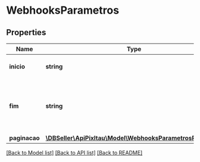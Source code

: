 # WebhooksParametros

## Properties
Name | Type | Description | Notes
------------ | ------------- | ------------- | -------------
**inicio** | **string** | Data inicial. Respeita RFC 3339. | [optional] 
**fim** | **string** | Data fim da criação do webhook, em formato de acordo com RFC 3339. | [optional] 
**paginacao** | [**\DBSeller\ApiPixItau\Model\WebhooksParametrosPaginacao**](WebhooksParametrosPaginacao.md) |  | [optional] 

[[Back to Model list]](../../README.md#documentation-for-models) [[Back to API list]](../../README.md#documentation-for-api-endpoints) [[Back to README]](../../README.md)

